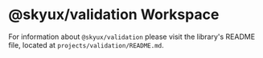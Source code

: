 # @skyux/validation Workspace

For information about `@skyux/validation` please visit the library's README file, located at `projects/validation/README.md`.
